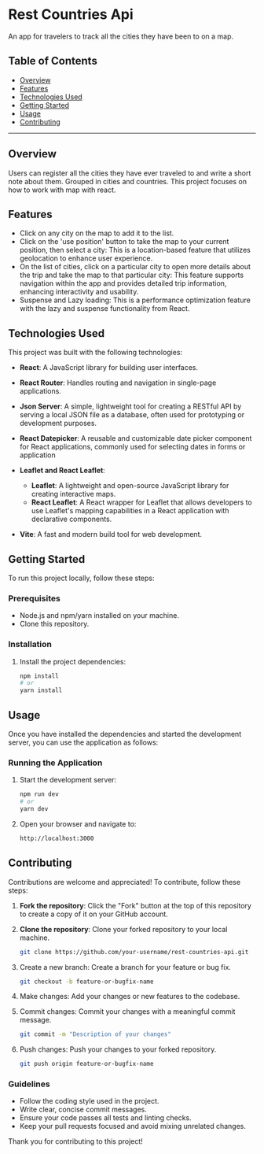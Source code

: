 # Rest Countries Api

An app for travelers to track all the cities they have been to on a map.

## Table of Contents

- [Overview](#overview)
- [Features](#features)
- [Technologies Used](#technologies-used)
- [Getting Started](#getting-started)
- [Usage](#usage)
- [Contributing](#contributing)

---

## Overview

Users can register all the cities they have ever traveled to and write a short note about them. Grouped in cities and countries.
This project focuses on how to work with map with react.

## Features

- Click on any city on the map to add it to the list.
- Click on the 'use position' button to take the map to your current position, then select a city:
  This is a location-based feature that utilizes geolocation to enhance user experience.
- On the list of cities, click on a particular city to open more details about the trip and take the map to that particular city:
  This feature supports navigation within the app and provides detailed trip information, enhancing interactivity and usability.
- Suspense and Lazy loading: This is a performance optimization feature with the lazy and suspense functionality from React.

## Technologies Used

This project was built with the following technologies:

- **React**: A JavaScript library for building user interfaces.
- **React Router**: Handles routing and navigation in single-page applications.
- **Json Server**: A simple, lightweight tool for creating a RESTful API by serving a local JSON file as a database, often used for prototyping or development purposes.
- **React Datepicker**: A reusable and customizable date picker component for React applications, commonly used for selecting dates in forms or application
- **Leaflet and React Leaflet**:

  - **Leaflet**: A lightweight and open-source JavaScript library for creating interactive maps.
  - **React Leaflet**: A React wrapper for Leaflet that allows developers to use Leaflet's mapping capabilities in a React application with declarative components.

- **Vite**: A fast and modern build tool for web development.

## Getting Started

To run this project locally, follow these steps:

### Prerequisites

- Node.js and npm/yarn installed on your machine.
- Clone this repository.

### Installation

1. Install the project dependencies:
   ```bash
   npm install
   # or
   yarn install
   ```

## Usage

Once you have installed the dependencies and started the development server, you can use the application as follows:

### Running the Application

1. Start the development server:
   ```bash
   npm run dev
   # or
   yarn dev
   ```
2. Open your browser and navigate to:

   ```bash
   http://localhost:3000
   ```

## Contributing

Contributions are welcome and appreciated! To contribute, follow these steps:

1. **Fork the repository**: Click the "Fork" button at the top of this repository to create a copy of it on your GitHub account.

2. **Clone the repository**: Clone your forked repository to your local machine.
   ```bash
   git clone https://github.com/your-username/rest-countries-api.git
   ```
3. Create a new branch: Create a branch for your feature or bug fix.

   ```bash
   git checkout -b feature-or-bugfix-name
   ```

4. Make changes: Add your changes or new features to the codebase.

5. Commit changes: Commit your changes with a meaningful commit message.
   ```bash
   git commit -m "Description of your changes"
   ```
6. Push changes: Push your changes to your forked repository.
   ```bash
   git push origin feature-or-bugfix-name
   ```

### Guidelines

- Follow the coding style used in the project.
- Write clear, concise commit messages.
- Ensure your code passes all tests and linting checks.
- Keep your pull requests focused and avoid mixing unrelated changes.

Thank you for contributing to this project!

